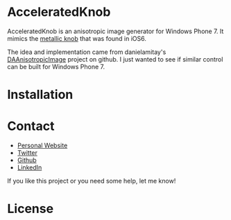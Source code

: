 AcceleratedKnob
===============

AcceleratedKnob is an anisotropic image generator  for Windows Phone 7. It mimics the [metallic knob](http://www.youtube.com/watch?v=c9X7D87uJ7Q) that was found in iOS6.  

The idea and implementation came from danielamitay's  [DAAnisotropicImage](https://github.com/danielamitay/DAAnisotropicImage) project on github. I just wanted to see if similar control can be built for Windows Phone 7.

Installation 
=======

Contact 
======
 - [Personal Website](http://www.littlebigtomatoes.com/) 
 - [Twitter](https://twitter.com/gyurisc)
 - [Github](https://github.com/gyurisc) 
 - [LinkedIn](http://www.linkedin.com/profile/view?id=10751444&trk=tab_pro)
 
 If you like this project or you need some help, let me know!
 
 
 License
 =====
 
 
 
 